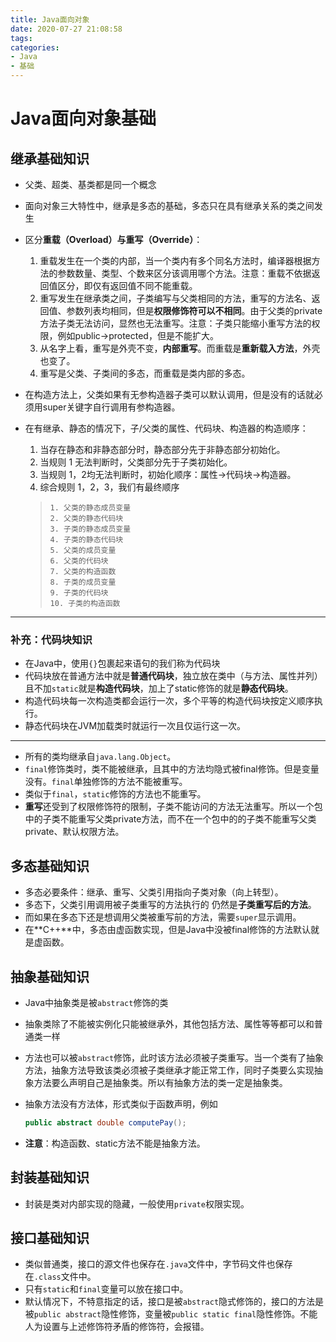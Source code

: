 ```yaml
---
title: Java面向对象
date: 2020-07-27 21:08:58
tags:
categories:
- Java
- 基础
---
```


# Java面向对象基础

## 继承基础知识

<!-- more -->

+ 父类、超类、基类都是同一个概念
+ 面向对象三大特性中，继承是多态的基础，多态只在具有继承关系的类之间发生
+ 区分**重载（Overload）**与**重写（Override）**：
  1. 重载发生在一个类的内部，当一个类内有多个同名方法时，编译器根据方法的参数数量、类型、个数来区分该调用哪个方法。注意：重载不依据返回值区分，即仅有返回值不同不能重载。
  2. 重写发生在继承类之间，子类编写与父类相同的方法，重写的方法名、返回值、参数列表均相同，但是**权限修饰符可以不相同**。由于父类的private方法子类无法访问，显然也无法重写。注意：子类只能缩小重写方法的权限，例如public->protected，但是不能扩大。
  3. 从名字上看，重写是外壳不变，**内部重写**。而重载是**重新载入方法**，外壳也变了。
  4. 重写是父类、子类间的多态，而重载是类内部的多态。
+ 在构造方法上，父类如果有无参构造器子类可以默认调用，但是没有的话就必须用super关键字自行调用有参构造器。
+ 在有继承、静态的情况下，子/父类的属性、代码块、构造器的构造顺序：
  
  1. 当存在静态和非静态部分时，静态部分先于非静态部分初始化。
  2. 当规则 1 无法判断时，父类部分先于子类初始化。
  3. 当规则 1，2均无法判断时，初始化顺序：属性->代码块->构造器。
  4. 综合规则 1，2，3，我们有最终顺序
  
  >     1. 父类的静态成员变量
  >     2. 父类的静态代码块
  >     3. 子类的静态成员变量
  >     4. 子类的静态代码块
  >     5. 父类的成员变量
  >     6. 父类的代码块
  >     7. 父类的构造函数
  >     8. 子类的成员变量
  >     9. 子类的代码块
  >     10. 子类的构造函数

----

### 补充：代码块知识

+ 在Java中，使用`{}`包裹起来语句的我们称为代码块
+ 代码块放在普通方法中就是**普通代码块**，独立放在类中（与方法、属性并列）且不加`static`就是**构造代码块**，加上了static修饰的就是**静态代码块**。
+ 构造代码块每一次构造类都会运行一次，多个平等的构造代码块按定义顺序执行。
+ 静态代码块在JVM加载类时就运行一次且仅运行这一次。

---

+ 所有的类均继承自`java.lang.Object`。
+ `final`修饰类时，类不能被继承，且其中的方法均隐式被final修饰。但是变量没有。`final`单独修饰的方法不能被重写。
+ 类似于`final`，`static`修饰的方法也不能重写。
+ **重写**还受到了权限修饰符的限制，子类不能访问的方法无法重写。所以一个包中的子类不能重写父类private方法，而不在一个包中的的子类不能重写父类private、默认权限方法。

## 多态基础知识

+ 多态必要条件：继承、重写、父类引用指向子类对象（向上转型）。
+ 多态下，父类引用调用被子类重写的方法执行的 仍然是**子类重写后的方法**。
+ 而如果在多态下还是想调用父类被重写前的方法，需要`super`显示调用。
+ 在**C++**中，多态由虚函数实现，但是Java中没被final修饰的方法默认就是虚函数。

## 抽象基础知识

+ Java中抽象类是被`abstract`修饰的类

+ 抽象类除了不能被实例化只能被继承外，其他包括方法、属性等等都可以和普通类一样

+ 方法也可以被`abstract`修饰，此时该方法必须被子类重写。当一个类有了抽象方法，抽象方法导致该类必须被子类继承才能正常工作，同时子类要么实现抽象方法要么声明自己是抽象类。所以有抽象方法的类一定是抽象类。

+ 抽象方法没有方法体，形式类似于函数声明，例如

  ```java
  public abstract double computePay();
  ```

+ **注意**：构造函数、static方法不能是抽象方法。

## 封装基础知识

+ 封装是类对内部实现的隐藏，一般使用`private`权限实现。

## 接口基础知识

+ 类似普通类，接口的源文件也保存在`.java`文件中，字节码文件也保存在`.class`文件中。
+ 只有`static`和`final`变量可以放在接口中。
+ 默认情况下，不特意指定的话，接口是被`abstract`隐式修饰的，接口的方法是被`public abstract`隐性修饰，变量被`public static final`隐性修饰。不能人为设置与上述修饰符矛盾的修饰符，会报错。

